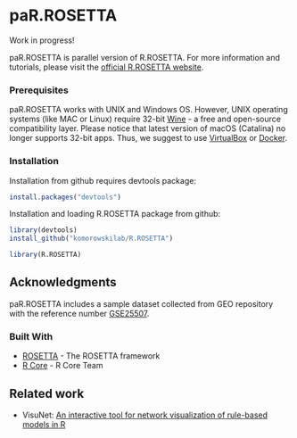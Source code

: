<!--
  Title: paR.ROSETTA
  Description: The parallel version of R.ROSETTA
  Author: Mateusz Garbulowski
  -->
<meta name='keywords' content='rosetta, rough sets, classification, transparent machine learning'>

# paR.ROSETTA
Work in progress!

paR.ROSETTA is parallel version of R.ROSETTA.
For more information and tutorials, please visit the [official R.ROSETTA website](https://komorowskilab.github.io/R.ROSETTA/).


### Prerequisites
paR.ROSETTA works with UNIX and Windows OS. However, UNIX operating systems (like MAC or Linux) require 32-bit [Wine](https://www.winehq.org/) - a free and open-source compatibility layer. Please notice that latest version of macOS (Catalina) no longer supports 32-bit apps. Thus, we suggest to use [VirtualBox](https://www.virtualbox.org/) or [Docker](https://www.docker.com/why-docker).

### Installation

Installation from github requires devtools package:
```R
install.packages("devtools")
```

Installation and loading R.ROSETTA package from github:
```R
library(devtools)
install_github("komorowskilab/R.ROSETTA")

library(R.ROSETTA)
```

## Acknowledgments
paR.ROSETTA includes a sample dataset collected from GEO repository with the reference number [GSE25507](https://www.ncbi.nlm.nih.gov/geo/query/acc.cgi?acc=GSE25507).

### Built With
* [ROSETTA](http://bioinf.icm.uu.se/rosetta/) - The ROSETTA framework
* [R Core](https://www.R-project.org/) - R Core Team

## Related work
- VisuNet: [An interactive tool for network visualization of rule-based models in R](https://github.com/komorowskilab/VisuNet)
